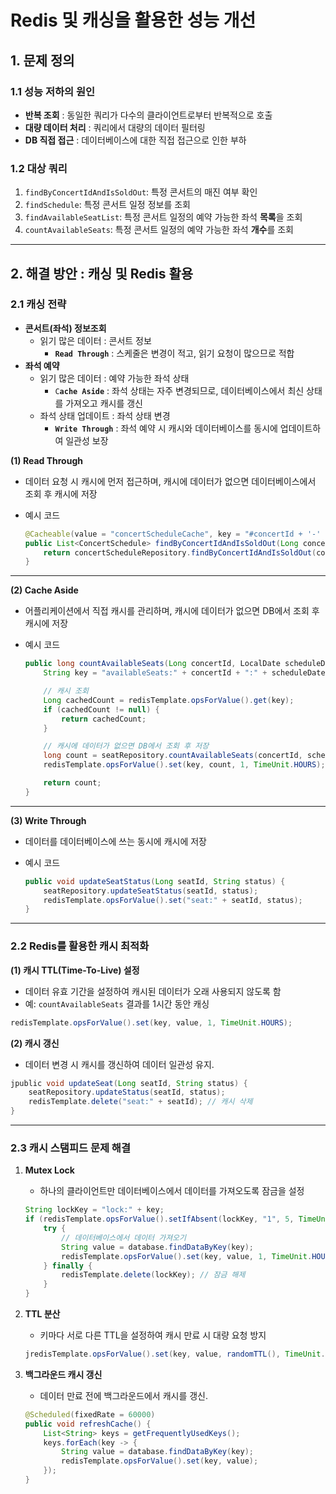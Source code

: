 # Redis 및 캐싱을 활용한 성능 개선

## **1. 문제 정의**

### **1.1 성능 저하의 원인**

* **반복 조회** : 동일한 쿼리가 다수의 클라이언트로부터 반복적으로 호출
* **대량 데이터 처리** : 쿼리에서 대량의 데이터 필터링
* **DB 직접 접근** : 데이터베이스에 대한 직접 접근으로 인한 부하

### **1.2 대상 쿼리**

1. `findByConcertIdAndIsSoldOut`: 특정 콘서트의 매진 여부 확인
2. `findSchedule`: 특정 콘서트 일정 정보를 조회
3. `findAvailableSeatList`: 특정 콘서트 일정의 예약 가능한 좌석 **목록**을 조회
4. `countAvailableSeats`: 특정 콘서트 일정의 예약 가능한 좌석 **개수**를 조회

***

## **2. 해결 방안 : 캐싱 및 Redis 활용**

### **2.1 캐싱 전략**

* **콘서트(좌석)  정보조회**
  * 읽기 많은 데이터 : 콘서트 정보
    * **`Read Through`** : 스케줄은 변경이 적고, 읽기 요청이 많으므로 적합
* **좌석 예약**
  * 읽기 많은 데이터 : 예약 가능한 좌석 상태
    * `C`**`ache Aside`**  : 좌석 상태는 자주 변경되므로, 데이터베이스에서 최신 상태를 가져오고 캐시를 갱신
  * 좌석 상태 업데이트 : 좌석 상태 변경
    * **`Write Through`** : 좌석 예약 시 캐시와 데이터베이스를 동시에 업데이트하여 일관성 보장

**(1) Read Through**

* 데이터 요청 시 캐시에 먼저 접근하며, 캐시에 데이터가 없으면 데이터베이스에서 조회 후 캐시에 저장
*   예시 코드

    ```java
    @Cacheable(value = "concertScheduleCache", key = "#concertId + '-' + #isSoldOut")
    public List<ConcertSchedule> findByConcertIdAndIsSoldOut(Long concertId, boolean isSoldOut) {
        return concertScheduleRepository.findByConcertIdAndIsSoldOut(concertId, isSoldOut);
    }
    ```

***

**(2) Cache Aside**

* 어플리케이션에서 직접 캐시를 관리하며, 캐시에 데이터가 없으면 DB에서 조회 후 캐시에 저장
*   예시 코드

    ```java
    public long countAvailableSeats(Long concertId, LocalDate scheduleDate) {
        String key = "availableSeats:" + concertId + ":" + scheduleDate;

        // 캐시 조회
        Long cachedCount = redisTemplate.opsForValue().get(key);
        if (cachedCount != null) {
            return cachedCount;
        }

        // 캐시에 데이터가 없으면 DB에서 조회 후 저장
        long count = seatRepository.countAvailableSeats(concertId, scheduleDate);
        redisTemplate.opsForValue().set(key, count, 1, TimeUnit.HOURS);

        return count;
    }
    ```

***

**(3) Write Through**

* 데이터를 데이터베이스에 쓰는 동시에 캐시에 저장
*   예시 코드

    ```java
    public void updateSeatStatus(Long seatId, String status) {
        seatRepository.updateSeatStatus(seatId, status);
        redisTemplate.opsForValue().set("seat:" + seatId, status);
    }
    ```

***



### **2.2 Redis를 활용한 캐시 최적화**

**(1) 캐시 TTL(Time-To-Live) 설정**

* 데이터 유효 기간을 설정하여 캐시된 데이터가 오래 사용되지 않도록 함
* 예: `countAvailableSeats` 결과를 1시간 동안 캐싱

```java
redisTemplate.opsForValue().set(key, value, 1, TimeUnit.HOURS);
```

**(2) 캐시 갱신**

* 데이터 변경 시 캐시를 갱신하여 데이터 일관성 유지.

```java
jpublic void updateSeat(Long seatId, String status) {
    seatRepository.updateStatus(seatId, status);
    redisTemplate.delete("seat:" + seatId); // 캐시 삭제
}
```

***

### **2.3 캐시 스탬피드 문제 해결**

1.  **Mutex Lock**

    * 하나의 클라이언트만 데이터베이스에서 데이터를 가져오도록 잠금을 설정

    ```java
    String lockKey = "lock:" + key;
    if (redisTemplate.opsForValue().setIfAbsent(lockKey, "1", 5, TimeUnit.SECONDS)) {
        try {
            // 데이터베이스에서 데이터 가져오기
            String value = database.findDataByKey(key);
            redisTemplate.opsForValue().set(key, value, 1, TimeUnit.HOURS);
        } finally {
            redisTemplate.delete(lockKey); // 잠금 해제
        }
    }
    ```
2.  **TTL 분산**

    * 키마다 서로 다른 TTL을 설정하여 캐시 만료 시 대량 요청 방지

    ```java
    jredisTemplate.opsForValue().set(key, value, randomTTL(), TimeUnit.SECONDS);
    ```
3.  **백그라운드 캐시 갱신**

    * 데이터 만료 전에 백그라운드에서 캐시를 갱신.

    ```java
    @Scheduled(fixedRate = 60000)
    public void refreshCache() {
        List<String> keys = getFrequentlyUsedKeys();
        keys.forEach(key -> {
            String value = database.findDataByKey(key);
            redisTemplate.opsForValue().set(key, value);
        });
    }
    ```
